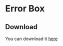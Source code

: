 # Error Box
## Download
You can download it [here](https://pluginstore.woltlab.com/file/2640-error-box/)
